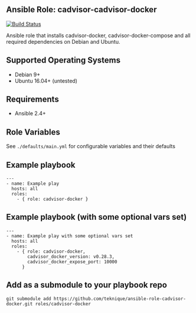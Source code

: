Ansible Role: cadvisor-cadvisor-docker
----------------------

[![Build Status](https://travis-ci.org/teknique/ansible-role-cadvisor-docker.svg?branch=master)](https://travis-ci.org/teknique/ansible-role-cadvisor-docker)

Ansible role that installs cadvisor-docker, cadvisor-docker-compose and all required dependencies on Debian and Ubuntu.


## Supported Operating Systems

- Debian 9+
- Ubuntu 16.04+ (untested)

## Requirements

- Ansible 2.4+

## Role Variables

See `./defaults/main.yml` for configurable variables and their defaults

## Example playbook

    ---
    - name: Example play
      hosts: all
      roles:
        - { role: cadvisor-docker }

## Example playbook (with some optional vars set)

    ---
    - name: Example play with some optional vars set
      hosts: all
      roles:
        - { role: cadvisor-docker,
            cadvisor_docker_version: v0.28.3,
            cadvisor_docker_expose_port: 10000
          }

## Add as a submodule to your playbook repo

    git submodule add https://github.com/teknique/ansible-role-cadvisor-docker.git roles/cadvisor-docker
